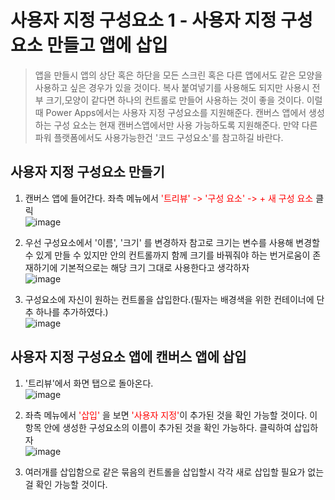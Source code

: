 # 사용자 지정 구성요소 1 - 사용자 지정 구성요소 만들고 앱에 삽입
> 앱을 만들시 앱의 상단 혹은 하단을 모든 스크린 혹은 다른 앱에서도 같은 모양을 사용하고 싶은 경우가 있을 것이다. 복사 붙여넣기를 사용해도 되지만 사용시 전부 크기,모양이 같다면 하나의 컨트롤로 만들어 사용하는 것이 좋을 것이다. 이럴때 Power Apps에서는 사용자 지정 구성요소를 지원해준다. 캔버스 앱에서 생성하는 구성 요소는 현재 캔버스앱에서만 사용 가능하도록 지원해준다. 만약 다른 파워 플랫폼에서도 사용가능한건 '코드 구성요소'를 참고하길 바란다.

## 사용자 지정 구성요소 만들기

1. 캔버스 앱에 들어간다. 좌측 메뉴에서 <span style="color:red">'트리뷰' -> '구성 요소' -> + 새 구성 요소</span> 클릭<br>![image](https://user-images.githubusercontent.com/39551265/160354939-9a0e83dd-62cb-4605-b0a2-85967e298120.png)<br>

2. 우선 구성요소에서 '이름', '크기' 를 변경하자 참고로 크기는 변수를 사용해 변경할 수 있게 만들 수 있지만 안의 컨트롤까지 함께 크기를 바꿔줘야 하는 번거로움이 존재하기에 기본적으로는 해당 크기 그대로 사용한다고 생각하자<br>![image](https://user-images.githubusercontent.com/39551265/160355902-c5ad1342-037d-4256-89e1-a57505d5ee3e.png)<br>

3. 구성요소에 자신이 원하는 컨트롤을 삽입한다.(필자는 배경색을 위한 컨테이너에 단추 하나를 추가하였다.)<br>![image](https://user-images.githubusercontent.com/39551265/160362937-f345e45c-0e6c-4b4c-8f7b-ebea8ec11c23.png)<br>

## 사용자 지정 구성요소 앱에 캔버스 앱에 삽입

1. '트리뷰'에서 화면 탭으로 돌아온다.<br>![image](https://user-images.githubusercontent.com/39551265/160363126-0fa03e01-51c3-40f8-9a33-83f704d473d0.png)<br>

2. 좌측 메뉴에서 <span style="color:red">'삽입'</span> 을 보면 <span style="color:red">'사용자 지정'</span>이 추가된 것을 확인 가능할 것이다. 이 항목 안에 생성한 구성요소의 이름이 추가된 것을 확인 가능하다. 클릭하여 삽입하자<br>![image](https://user-images.githubusercontent.com/39551265/160363327-50e00cb2-9861-45f9-a5bc-3b01d21466d0.png)<br>

3. 여러개를 삽입함으로 같은 묶음의 컨트롤을 삽입할시 각각 새로 삽입할 필요가 없는걸 확인 가능할 것이다.